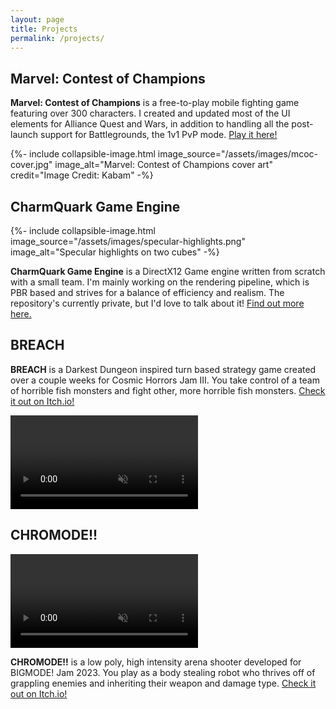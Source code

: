```yaml
---
layout: page
title: Projects
permalink: /projects/
---
```

## Marvel: Contest of Champions
<div class="col-portfolio-container">
    <div class="col-portfolio">
        <p><b>Marvel: Contest of Champions</b> is a free-to-play mobile fighting game featuring over 300 characters. I created and updated most of the UI elements for Alliance Quest and Wars, in addition to handling all the post-launch support for Battlegrounds, the 1v1 PvP mode. <a href="https://playcontestofchampions.com/" target="_blank" rel="noreferrer noopener">Play it here!</a></p>
    </div>
    <div class="col-portfolio">
        {%- include collapsible-image.html image_source="/assets/images/mcoc-cover.jpg" image_alt="Marvel: Contest of Champions cover art" credit="Image Credit: Kabam" -%}
    </div>
</div>

## CharmQuark Game Engine
<div class="col-portfolio-container">
    <div class="col-portfolio">
        {%- include collapsible-image.html image_source="/assets/images/specular-highlights.png" image_alt="Specular highlights on two cubes" -%}
    </div>
    <div class="col-portfolio">
        <p><b>CharmQuark Game Engine</b> is a DirectX12 Game engine written from scratch with a small team. I'm mainly working on the rendering pipeline, which is PBR based and strives for a balance of efficiency and realism. The repository's currently private, but I'd love to talk about it! <a href="">Find out more here.</a></p>
    </div>
</div>

## <span class="breach-title">BREACH</span>
<div class="col-portfolio-container">
    <div class="col-portfolio">
        <p><b><span class="breach-title">BREACH</span></b> is a Darkest Dungeon inspired turn based strategy game created over a couple weeks for Cosmic Horrors Jam III. You take control of a team of horrible fish monsters and fight other, more horrible fish monsters. <a href="https://nitro-pan.itch.io/breach" target="_blank" rel="noreferrer noopener">Check it out on Itch.io!</a></p>
    </div>
    <div class="col-portfolio">
        <video src="/assets/videos/BREACH-showcase.mp4" autoplay muted loop>Your browser does not support video</video>
    </div>
</div>

## <span class="chromode-title-red">CH</span><span class="chromode-title-green">RO</span><span class="chromode-title-blue">MO</span><span class="chromode-title-red">DE</span><span class="chromode-title-green">!!</span>
<div class="col-portfolio-container">
    <div class="col-portfolio">
        <video src="/assets/videos/CHROMODE-showcase.mp4" autoplay muted loop>Your browser does not support video</video>
    </div>
    <div class="col-portfolio">
        <p><b><span class="chromode-title-red">CH</span><span class="chromode-title-green">RO</span><span class="chromode-title-blue">MO</span><span class="chromode-title-red">DE</span><span class="chromode-title-green">!!</span></b> is a low poly, high intensity arena shooter developed for BIGMODE! Jam 2023. You play as a body stealing robot who thrives off of grappling enemies and inheriting their weapon and damage type. <a href="https://joshuakrauchi.itch.io/chromode" target="_blank" rel="noreferrer noopener">Check it out on Itch.io!</a></p>
    </div>
</div>